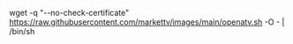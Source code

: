 
wget -q "--no-check-certificate" https://raw.githubusercontent.com/markettv/images/main/openatv.sh -O - | /bin/sh
